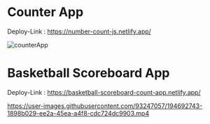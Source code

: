 # Counter App 
Deploy-Link : https://number-count-js.netlify.app/

![counterApp](https://user-images.githubusercontent.com/93247057/194565360-8bc033fe-c147-443a-a0c9-bfe93b886f8a.png)

# Basketball Scoreboard App
Deploy-Link : https://basketball-scoreboard-count-app.netlify.app/

https://user-images.githubusercontent.com/93247057/194692743-1898b029-ee2a-45ea-a4f8-cdc724dc9903.mp4


